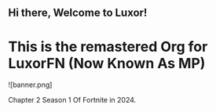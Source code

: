 ## Hi there, Welcome to Luxor!

# This is the remastered Org for LuxorFN (Now Known As MP)
![banner.png]

Chapter 2 Season 1 Of Fortnite in 2024.
